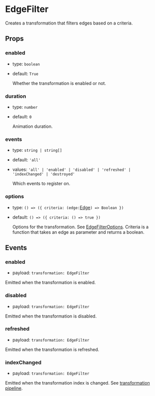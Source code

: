 # EdgeFilter

Creates a transformation that filters edges based on a criteria.

## Props

### enabled

- type: `boolean`
- default: `True`

  Whether the transformation is enabled or not.

### duration

- type: `number`
- default: `0`

  Animation duration.

### events

- type: `string | string[]`
- default: `'all'`
- values: `'all' | 'enabled' | 'disabled' | 'refreshed' | 'indexChanged' | 'destroyed'`

  Which events to register on.

### options

- type: `() => ({ criteria: (edge:`[Edge](https://doc.linkurious.com/ogma/latest/api.html#Edge)`) => Boolean })`
- default: `() => ({ criteria: () => true })`

  Options for the transformation. See [EdgeFilterOptions](https://doc.linkurious.com/ogma/latest/api.html#EdgeFilterOptions). Criteria is a function that takes an edge as parameter and returns a boolean.

## Events

### enabled

- payload: `transformation: EdgeFilter`

Emitted when the transformation is enabled.

### disabled

- payload: `transformation: EdgeFilter`

Emitted when the transformation is disabled.

### refreshed

- payload: `transformation: EdgeFilter`

Emitted when the transformation is refreshed.

### indexChanged

- payload: `transformation: EdgeFilter`

Emitted when the transformation index is changed. See [transformation pipeline](https://doc.linkurious.com/ogma/latest/examples/transformation-schema.html).
